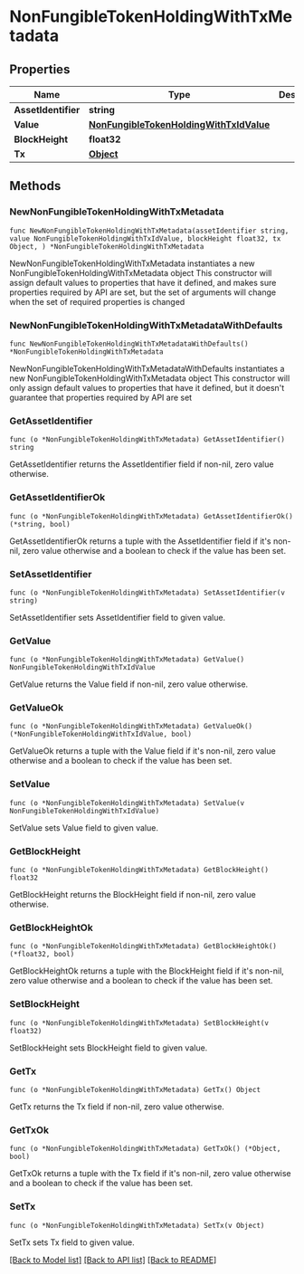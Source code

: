 # NonFungibleTokenHoldingWithTxMetadata

## Properties

Name | Type | Description | Notes
------------ | ------------- | ------------- | -------------
**AssetIdentifier** | **string** |  | 
**Value** | [**NonFungibleTokenHoldingWithTxIdValue**](NonFungibleTokenHoldingWithTxIdValue.md) |  | 
**BlockHeight** | **float32** |  | 
**Tx** | [**Object**](Object.md) |  | 

## Methods

### NewNonFungibleTokenHoldingWithTxMetadata

`func NewNonFungibleTokenHoldingWithTxMetadata(assetIdentifier string, value NonFungibleTokenHoldingWithTxIdValue, blockHeight float32, tx Object, ) *NonFungibleTokenHoldingWithTxMetadata`

NewNonFungibleTokenHoldingWithTxMetadata instantiates a new NonFungibleTokenHoldingWithTxMetadata object
This constructor will assign default values to properties that have it defined,
and makes sure properties required by API are set, but the set of arguments
will change when the set of required properties is changed

### NewNonFungibleTokenHoldingWithTxMetadataWithDefaults

`func NewNonFungibleTokenHoldingWithTxMetadataWithDefaults() *NonFungibleTokenHoldingWithTxMetadata`

NewNonFungibleTokenHoldingWithTxMetadataWithDefaults instantiates a new NonFungibleTokenHoldingWithTxMetadata object
This constructor will only assign default values to properties that have it defined,
but it doesn't guarantee that properties required by API are set

### GetAssetIdentifier

`func (o *NonFungibleTokenHoldingWithTxMetadata) GetAssetIdentifier() string`

GetAssetIdentifier returns the AssetIdentifier field if non-nil, zero value otherwise.

### GetAssetIdentifierOk

`func (o *NonFungibleTokenHoldingWithTxMetadata) GetAssetIdentifierOk() (*string, bool)`

GetAssetIdentifierOk returns a tuple with the AssetIdentifier field if it's non-nil, zero value otherwise
and a boolean to check if the value has been set.

### SetAssetIdentifier

`func (o *NonFungibleTokenHoldingWithTxMetadata) SetAssetIdentifier(v string)`

SetAssetIdentifier sets AssetIdentifier field to given value.


### GetValue

`func (o *NonFungibleTokenHoldingWithTxMetadata) GetValue() NonFungibleTokenHoldingWithTxIdValue`

GetValue returns the Value field if non-nil, zero value otherwise.

### GetValueOk

`func (o *NonFungibleTokenHoldingWithTxMetadata) GetValueOk() (*NonFungibleTokenHoldingWithTxIdValue, bool)`

GetValueOk returns a tuple with the Value field if it's non-nil, zero value otherwise
and a boolean to check if the value has been set.

### SetValue

`func (o *NonFungibleTokenHoldingWithTxMetadata) SetValue(v NonFungibleTokenHoldingWithTxIdValue)`

SetValue sets Value field to given value.


### GetBlockHeight

`func (o *NonFungibleTokenHoldingWithTxMetadata) GetBlockHeight() float32`

GetBlockHeight returns the BlockHeight field if non-nil, zero value otherwise.

### GetBlockHeightOk

`func (o *NonFungibleTokenHoldingWithTxMetadata) GetBlockHeightOk() (*float32, bool)`

GetBlockHeightOk returns a tuple with the BlockHeight field if it's non-nil, zero value otherwise
and a boolean to check if the value has been set.

### SetBlockHeight

`func (o *NonFungibleTokenHoldingWithTxMetadata) SetBlockHeight(v float32)`

SetBlockHeight sets BlockHeight field to given value.


### GetTx

`func (o *NonFungibleTokenHoldingWithTxMetadata) GetTx() Object`

GetTx returns the Tx field if non-nil, zero value otherwise.

### GetTxOk

`func (o *NonFungibleTokenHoldingWithTxMetadata) GetTxOk() (*Object, bool)`

GetTxOk returns a tuple with the Tx field if it's non-nil, zero value otherwise
and a boolean to check if the value has been set.

### SetTx

`func (o *NonFungibleTokenHoldingWithTxMetadata) SetTx(v Object)`

SetTx sets Tx field to given value.



[[Back to Model list]](../README.md#documentation-for-models) [[Back to API list]](../README.md#documentation-for-api-endpoints) [[Back to README]](../README.md)


